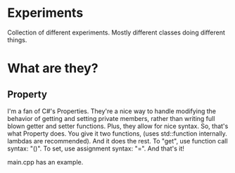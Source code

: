 # Experiments
Collection of different experiments. Mostly different classes doing different things.

# What are they?
## Property
I'm a fan of C#'s Properties. They're a nice way to handle modifying the behavior of getting and setting private members, rather than writing full blown getter and setter functions. Plus, they allow for nice syntax.
So, that's what Property does.
You give it two functions, (uses std::function internally. lambdas are recommended). And it does the rest. 
To "get", use function call syntax: "()". To set, use assignment syntax: "=".
And that's it!

main.cpp has an example.
